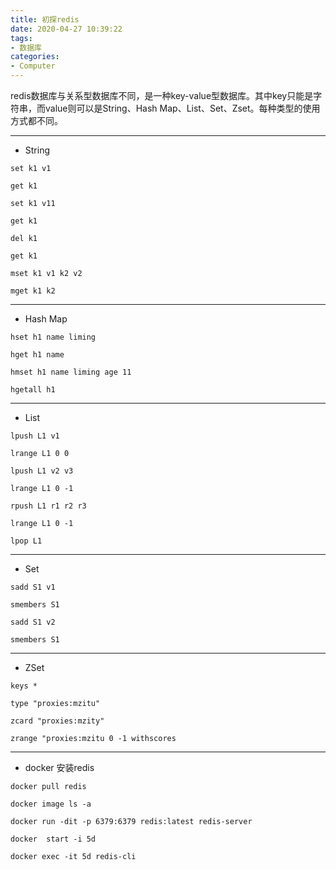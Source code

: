 ```yaml
---
title: 初探redis
date: 2020-04-27 10:39:22
tags:
- 数据库
categories:
- Computer
---
```


redis数据库与关系型数据库不同，是一种key-value型数据库。其中key只能是字符串，而value则可以是String、Hash Map、List、Set、Zset。每种类型的使用方式都不同。

***

* String

~~~
set k1 v1

get k1

set k1 v11 

get k1

del k1

get k1

mset k1 v1 k2 v2

mget k1 k2
~~~

***

* Hash Map

~~~
hset h1 name liming

hget h1 name

hmset h1 name liming age 11

hgetall h1
~~~

***

* List

~~~
lpush L1 v1

lrange L1 0 0

lpush L1 v2 v3

lrange L1 0 -1

rpush L1 r1 r2 r3

lrange L1 0 -1

lpop L1
~~~

***

* Set

~~~
sadd S1 v1

smembers S1

sadd S1 v2

smembers S1
~~~

***

* ZSet

~~~
keys *

type "proxies:mzitu"

zcard "proxies:mzity"

zrange "proxies:mzitu 0 -1 withscores
~~~

***

* docker 安装redis

~~~
docker pull redis

docker image ls -a

docker run -dit -p 6379:6379 redis:latest redis-server

docker  start -i 5d

docker exec -it 5d redis-cli
~~~
